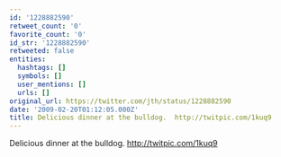 ```yaml
---
id: '1228882590'
retweet_count: '0'
favorite_count: '0'
id_str: '1228882590'
retweeted: false
entities:
  hashtags: []
  symbols: []
  user_mentions: []
  urls: []
original_url: https://twitter.com/jth/status/1228882590
date: '2009-02-20T01:12:05.000Z'
title: Delicious dinner at the bulldog.  http://twitpic.com/1kuq9
---
```


Delicious dinner at the bulldog.  http://twitpic.com/1kuq9